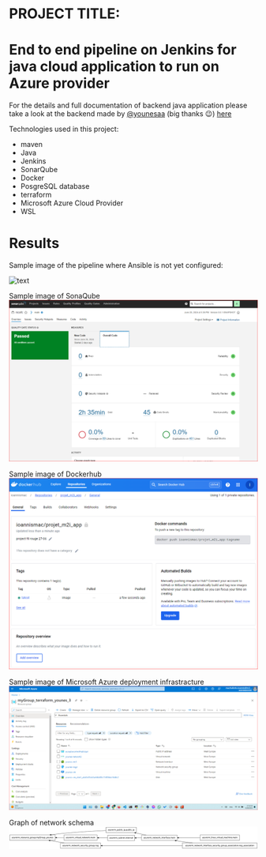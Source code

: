 # PROJECT TITLE: 
# End to end pipeline on Jenkins for java cloud application to run on Azure provider

For the details and full documentation of backend java application please take a look at the backend made by [@younesaa](https://github.com/younesaa) (big thanks 😉) [here](https://github.com/younesaa/proje_m2i) 

Technologies used in this project:

* maven
* Java
* Jenkins
* SonarQube
* Docker
* PosgreSQL database
* terraform
* Microsoft Azure Cloud Provider
* WSL

# Results

Sample image of the pipeline where Ansible is not yet configured: 

![text](images/main/Pipeline-stage-view.png)

Sample image of SonaQube
![alt text](https://github.com/IoannisMachaliotis/projet_m2i/blob/main/images/SonarQube.png?raw=true)

Sample image of Dockerhub
![alt text](https://github.com/IoannisMachaliotis/projet_m2i/blob/main/images/DockerHub.png?raw=true)

Sample image of Microsoft Azure deployment infrastracture
![alt text](https://github.com/IoannisMachaliotis/projet_m2i/blob/main/images/Azure-CP.png?raw=true)

Graph of network schema
![alt text](https://github.com/IoannisMachaliotis/projet_m2i/blob/main/graph.svg?raw=true)